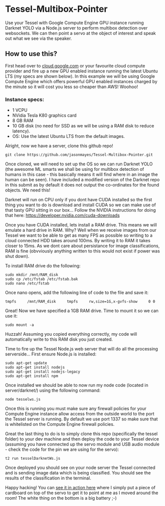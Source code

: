 # Tessel-Multibox-Pointer
Use your Tessel with Google Compute Engine GPU instance running Darknet YOLO via a Node.js server to perform multibox detection over websockets. We can then point a servo at the object of interest and speak out what we see via the speaker.


## How to use this?

First head over to [cloud.google.com](https://cloud.google.com/compute/) or your favourite cloud compute provider and fire up a new GPU enabled instance running the latest Ubuntu LTS (my specs are shown below). In this example we will be using Google Compute Engine which offers powerful GPU enabled instances charged by the minute so it will cost you less so cheaper than AWS! Woohoo!

### Instance specs: 

- 1 VCPU
- NVidia Tesla K80 graphics card
- 8 GB RAM
- 10 GB disk (no need for SSD as we will be using a RAM disk to reduce latency).
- OS: Use the latest Ubuntu LTS from the default images.

Alright, now we have a server, clone this github repo!

```
git clone https://github.com/jasonmayes/Tessel-Multibox-Pointer.git
```

Once cloned, we will need to set up the OS so we can run Darknet YOLO (the awesome ML smarts we shall be using for multibox detection of humans in this case - this basically means it will find where in an image the human can be seen). I have included a modified version of the Darknet repo in this submit as by default it does not output the co-ordinates for the found objects. We need this! 

Darknet will run on CPU only if you dont have CUDA installed so the first thing you want to do is download and install CUDA so we can make use of that tasty GPU sitting in our box... Follow the NVIDIA instructions for doing that here: https://developer.nvidia.com/cuda-downloads

Once you have CUDA installed, lets install a RAM drive. This means we will emulate a hard drive in RAM. Why? Well when we receive images from our Tessel we want to be able to get as many FPS as possible so writing to a cloud connected HDD takes around 100ms. By writing it to RAM it takes closer to 15ms. As we dont care about persistance for image classifications, RAM is fine (obvviously anything written to this would not exist if power was shut down).

To install RAM drive do the following:

```
sudo mkdir /mnt/RAM_disk
sudo cp /etc/fstab /etc/fstab.bak
sudo nano /etc/fstab
```

Once nano opens, add the following line of code to the file and save it:

```
tmpfs     /mnt/RAM_disk     tmpfs     rw,size=1G,x-gvfs-show     0 0
```

Great! Now we have specified a 1GB RAM drive. Time to mount it so we can use it:

```
sudo mount -a
```

Huzzah! Assuming you copied everything correctly, my code will automatically write to this RAM disk you just created.

Time to fire up the Tessel Node.js web server that will do all the processing serverside... First ensure Node.js is installed:

```
sudo apt-get update
sudo apt-get install nodejs
sudo apt-get install nodejs-legacy
sudo apt-get install npm
```

Once installed we should be able to now run my node code (located in server/darknet/) using the following command:

```
node tesselws.js
```

Once this is running you must make sure any firewall policies for your Compute Engine instance allow access from the outside world to the port the Tessel server is running. By default we use port 1337 so make sure that is whitelisted on the Compute Engine firewall policies.

Great the last thing to do is to simply clone this repo (specifically the tessel folder) to your dev machine and then deploy the code to your Tessel device (assuming you have connected up the servo module and USB audio module - check the code for the pin we are using for the servo):

```
t2 run tesselDarknetWs.js
```

Once deployed you should see on your node server the Tessel connected and is sending image data which is being classified. You should see the results of the classification in the terminal. 

Happy hacking! You can [see it in action here](https://www.youtube.com/watch?v=dxsn7W6shKk) where I simply put a piece of cardboard on top of the servo to get it to point at me as I moved around the room! The white thing on the bottom is a big battery ;-)

